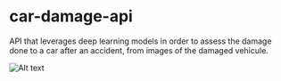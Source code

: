 # car-damage-api
API that leverages deep learning models in order to assess the damage done to a car after an accident, from images of the damaged vehicule.  
   
![Alt text](demo.gif?raw=true "Display")
